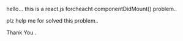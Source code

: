 hello...
this is a react.js forcheacht componentDidMount() problem..

plz help me for solved this problem..

Thank You .

